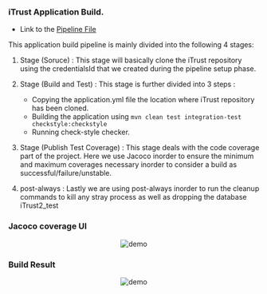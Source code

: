 ### iTrust Application Build. 

* Link to the [Pipeline File](https://github.ncsu.edu/cscdevops-spring2021/DEVOPS-16/blob/master/test-pipeline-1.yml)

This application build pipeline is mainly divided into the following 4 stages:

1. Stage (Soruce) : This stage will basically clone the iTrust repository using the credentialsId that we created during the pipeline setup phase.
2. Stage (Build and Test) : This stage is further divided into 3 steps :
    
    * Copying the application.yml file the location where iTrust repository has been cloned.
    * Building the application using ```mvn clean test integration-test checkstyle:checkstyle```
    * Running check-style checker.
3. Stage (Publish Test Coverage) : This stage deals with the code coverage part of the project. Here we use Jacoco inorder to ensure the minimum and maximum coverages necessary inorder to consider a build as successful/failure/unstable.
4. post-always : Lastly we are using post-always inorder to run the cleanup commands to kill any stray process as well as dropping the database iTrust2_test

### Jacoco coverage UI

<p align="center">
<img src="https://github.ncsu.edu/cscdevops-spring2021/DEVOPS-16/blob/master/extras/coverage.PNG" alt="demo"/>
</p>


### Build Result

<p align="center">
<img src="https://github.ncsu.edu/cscdevops-spring2021/DEVOPS-16/blob/master/extras/build.PNG" alt="demo"/>
</p>
